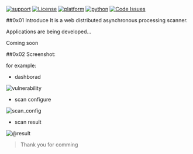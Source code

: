 [![support](https://baikal.io/badges/ajinabraham/mobsf)](https://baikal.io/ajinabraham/mobsf) [![License](https://img.shields.io/:license-gpl3-blue.svg)](https://www.gnu.org/licenses/gpl-3.0.html)
[![platform](https://img.shields.io/badge/platform-osx%2Flinux%2Fwindows-green.svg)](https://github.com/ajinabraham/Mobile-Security-Framework-MobSF/)
[![python](https://img.shields.io/badge/python-2.7-blue.svg)](https://www.python.org/downloads/)
[![Code Issues](https://www.quantifiedcode.com/api/v1/project/9b6008cf37e64e8b8cf8bee8acdf4488/badge.svg)](https://www.quantifiedcode.com/app/project/9b6008cf37e64e8b8cf8bee8acdf4488)


##0x01 Introduce
It is a web distributed asynchronous processing scanner.

Applications are being developed...

Coming soon

##0x02 Screenshot:

for example:

 * dashborad

![vulnerability](https://github.com/Canbing007/Bing_Scan/blob/master/screenshot/domain_vulnerability.png)

 * scan configure

![scan_config](https://github.com/Canbing007/Bing_Scan/blob/master/screenshot/scan_configure.png)
 * scan result

![@result](https://github.com/Canbing007/Bing_Scan/blob/master/screenshot/scan_result.png)

> Thank you for comming
